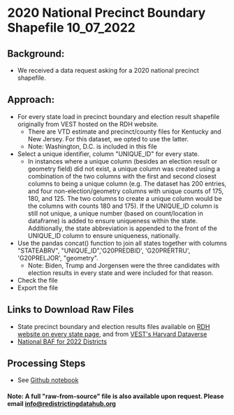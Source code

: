 # 2020 National Precinct Boundary Shapefile 10_07_2022

## Background:
- We received a data request asking for a 2020 national precinct shapefile.

## Approach:
- For every state load in precinct boundary and election result shapefile originally from VEST hosted on the RDH website.
    - There are VTD estimate and precinct/county files for Kentucky and New Jersey. For this dataset, we opted to use the latter.
    - Note: Washington, D.C. is included in this file
- Select a unique identifier, column "UNIQUE_ID" for every state.
    - In instances where a unique column (besides an election result or geometry field) did not exist, a unique column was created using a combination of the two columns with the first and second closest columns to being a unique column (e.g. The dataset has 200 entries, and four non-election/geometry columns with unique counts of 175, 180, and 125. The two columns to create a unique column would be the columns with counts 180 and 175). If the UNIQUE_ID column is still not unique, a unique number (based on count/location in dataframe) is added to ensure uniqueness within the state. Additionally, the state abbreviation is appended to the front of the UNIQUE_ID column to ensure uniqueness, nationally.
- Use the pandas concat() function to join all states together with columns "STATEABRV", "UNIQUE_ID",'G20PREDBID', 'G20PRERTRU', 'G20PRELJOR', "geometry".
    - Note: Biden, Trump and Jorgensen were the three candidates with election results in every state and were included for that reason.
- Check the file
- Export the file   

## Links to Download Raw Files
- State precinct boundary and election results files available on [RDH website on every state page](https://redistrictingdatahub.org/data/download-data/), and from [VEST's Harvard Dataverse](https://dataverse.harvard.edu/dataset.xhtml?persistentId=doi:10.7910/DVN/K7760H)
- [National BAF for 2022 Districts](https://redistrictingdatahub.org/dataset/national-block-assignment-file-for-2022-state-legislative-and-congressional-districts/)
    
## Processing Steps
- See [Github notebook](https://github.com/nonpartisan-redistricting-datahub/Processing-Requests/blob/main/National_Precinct_Bound_10_07_2022/main.ipynb)

#### Note: A full "raw-from-source" file is also available upon request. Please email info@redistrictingdatahub.org

